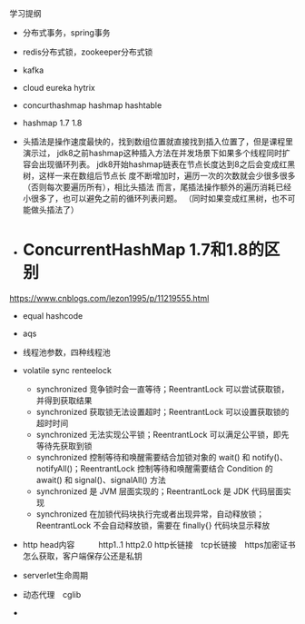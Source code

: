 学习提纲

- 分布式事务，spring事务

- redis分布式锁，zookeeper分布式锁

- kafka

- cloud eureka hytrix

- concurthashmap hashmap hashtable

- hashmap 1.7 1.8

- 头插法是操作速度最快的，找到数组位置就直接找到插入位置了，但是课程里演示过， jdk8之前hashmap这种插入方法在并发场景下如果多个线程同时扩容会出现循环列表。 jdk8开始hashmap链表在节点长度达到8之后会变成红黑树，这样一来在数组后节点长 度不断增加时，遍历一次的次数就会少很多很多（否则每次要遍历所有），相比头插法 而言，尾插法操作额外的遍历消耗已经小很多了，也可以避免之前的循环列表问题。 （同时如果变成红黑树，也不可能做头插法了）

- # ConcurrentHashMap 1.7和1.8的区别

https://www.cnblogs.com/lezon1995/p/11219555.html

- equal hashcode 

- aqs 

- 线程池参数，四种线程池

- volatile sync renteelock

  - synchronized 竞争锁时会一直等待；ReentrantLock 可以尝试获取锁，并得到获取结果
  - synchronized 获取锁无法设置超时；ReentrantLock 可以设置获取锁的超时时间
  - synchronized 无法实现公平锁；ReentrantLock 可以满足公平锁，即先等待先获取到锁
  - synchronized 控制等待和唤醒需要结合加锁对象的 wait() 和  notify()、notifyAll()；ReentrantLock 控制等待和唤醒需要结合 Condition 的 await() 和  signal()、signalAll() 方法
  - synchronized 是 JVM 层面实现的；ReentrantLock 是 JDK 代码层面实现
  - synchronized 在加锁代码块执行完或者出现异常，自动释放锁；ReentrantLock 不会自动释放锁，需要在 finally{} 代码块显示释放

- http head内容　　　http1..1 http2.0  http长链接　tcp长链接　https加密证书怎么获取，客户端保存公还是私钥

- serverlet生命周期

- 动态代理　cglib

- 